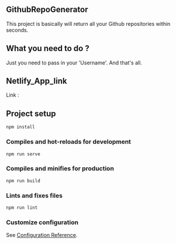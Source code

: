 ## GithubRepoGenerator

This project is basically will return all your Github repositories within seconds.

## What you need to do ?

Just you need to pass in your 'Username'. And that's all.

## Netlify_App_link

Link :

## Project setup
```
npm install
```

### Compiles and hot-reloads for development
```
npm run serve
```

### Compiles and minifies for production
```
npm run build
```

### Lints and fixes files
```
npm run lint
```

### Customize configuration
See [Configuration Reference](https://cli.vuejs.org/config/).
